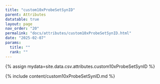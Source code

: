 ```yaml
---
title: "custom10xProbeSetSynID"
parent: Attributes
datatable: true
layout: page
nav_order: "20"
permalink: "docs/attributes/custom10xProbeSetSynID.html"
date: "2025-02-07"
params:
  title: ""
  rank: ""
---
```

{% assign mydata=site.data.csv.attributes.custom10xProbeSetSynID %} 

{% include content/custom10xProbeSetSynID.md %}
